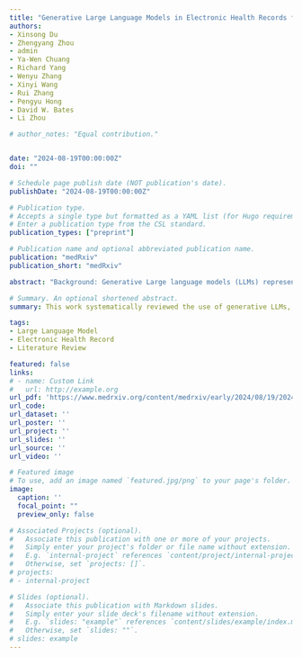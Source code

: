 ```yaml
---
title: "Generative Large Language Models in Electronic Health Records for Patient Care Since 2023: A Systematic Review"
authors:
- Xinsong Du
- Zhengyang Zhou
- admin 
- Ya-Wen Chuang
- Richard Yang
- Wenyu Zhang
- Xinyi Wang
- Rui Zhang
- Pengyu Hong
- David W. Bates
- Li Zhou

# author_notes: "Equal contribution."


date: "2024-08-19T00:00:00Z"
doi: ""

# Schedule page publish date (NOT publication's date).
publishDate: "2024-08-19T00:00:00Z"

# Publication type.
# Accepts a single type but formatted as a YAML list (for Hugo requirements).
# Enter a publication type from the CSL standard.
publication_types: ["preprint"]

# Publication name and optional abbreviated publication name.
publication: "medRxiv"
publication_short: "medRxiv"

abstract: "Background: Generative Large language models (LLMs) represent a significant advancement in natural language processing, achieving state-of-the-art performance across various tasks. However, their application in clinical settings using real electronic health records (EHRs) is still rare and presents numerous challenges. Objective: This study aims to systematically review the use of generative LLMs, and the effectiveness of relevant techniques in patient care-related topics involving EHRs, summarize the challenges faced, and suggest future directions. Methods: A Boolean search for peer-reviewed articles was conducted on May 19th, 2024 using PubMed and Web of Science to include research articles published since 2023, which was one month after the release of ChatGPT. The search results were deduplicated. Multiple reviewers, including biomedical informaticians, computer scientists, and a physician, screened the publications for eligibility and conducted data extraction. Only studies utilizing generative LLMs to analyze real EHR data were included. We summarized the use of prompt engineering, fine-tuning, multimodal EHR data, and evaluation matrices. Additionally, we identified current challenges in applying LLMs in clinical settings as reported by the included studies and proposed future directions. Results: The initial search identified 6,328 unique studies, with 76 studies included after eligibility screening. Of these, 67 studies (88.2%) employed zero-shot prompting, five of them reported 100% accuracy on five specific clinical tasks. Nine studies used advanced prompting strategies; four tested these strategies experimentally, finding that prompt engineering improved performance, with one study noting a non-linear relationship between the number of examples in a prompt and performance improvement. Eight studies explored fine-tuning generative LLMs, all reported performance improvements on specific tasks, but three of them noted potential performance degradation after fine-tuning on certain tasks. Only two studies utilized multimodal data, which improved LLM-based decision-making and enabled accurate rare disease diagnosis and prognosis. The studies employed 55 different evaluation metrics for 22 purposes, such as correctness, completeness, and conciseness. Two studies investigated LLM bias, with one detecting no bias and the other finding that male patients received more appropriate clinical decision-making suggestions. Six studies identified hallucinations, such as fabricating patient names in structured thyroid ultrasound reports. Additional challenges included but were not limited to the impersonal tone of LLM consultations, which made patients uncomfortable, and the difficulty patients had in understanding LLM responses. Conclusion: Our review indicates that few studies have employed advanced computational techniques to enhance LLM performance. The diverse evaluation metrics used highlight the need for standardization. LLMs currently cannot replace physicians due to challenges such as bias, hallucinations, and impersonal responses."

# Summary. An optional shortened abstract.
summary: This work systematically reviewed the use of generative LLMs, and the effectiveness of relevant techniques in patient care-related topics involving EHRs, summarize the challenges faced, and suggest future directions.

tags:
- Large Language Model
- Electronic Health Record
- Literature Review

featured: false
links:
# - name: Custom Link
#   url: http://example.org
url_pdf: 'https://www.medrxiv.org/content/medrxiv/early/2024/08/19/2024.08.11.24311828.full.pdf'
url_code: 
url_dataset: ''
url_poster: ''
url_project: ''
url_slides: ''
url_source: ''
url_video: ''

# Featured image
# To use, add an image named `featured.jpg/png` to your page's folder. 
image:
  caption: ''
  focal_point: ""
  preview_only: false

# Associated Projects (optional).
#   Associate this publication with one or more of your projects.
#   Simply enter your project's folder or file name without extension.
#   E.g. `internal-project` references `content/project/internal-project/index.md`.
#   Otherwise, set `projects: []`.
# projects:
# - internal-project

# Slides (optional).
#   Associate this publication with Markdown slides.
#   Simply enter your slide deck's filename without extension.
#   E.g. `slides: "example"` references `content/slides/example/index.md`.
#   Otherwise, set `slides: ""`.
# slides: example
---
```


<!-- This work is driven by the results in my [previous paper](/publication/conference-paper/) on LLMs.

{{% callout note %}}
Create your slides in Markdown - click the *Slides* button to check out the example.
{{% /callout %}}

Add the publication's **full text** or **supplementary notes** here. You can use rich formatting such as including [code, math, and images](https://docs.hugoblox.com/content/writing-markdown-latex/). -->
